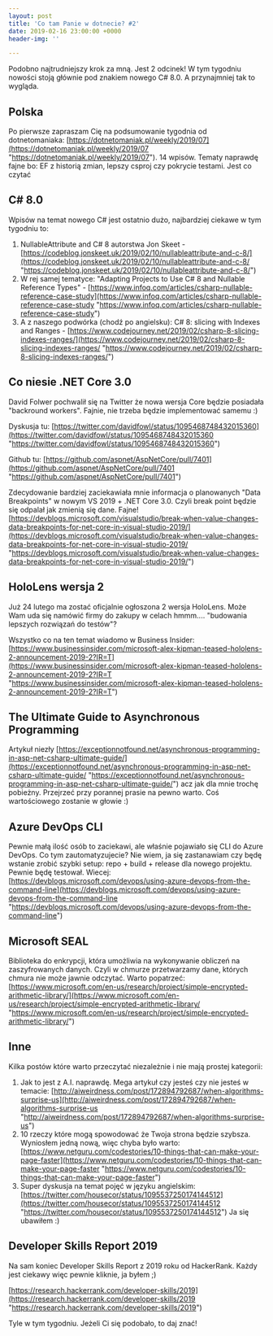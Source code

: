 ```yaml
---
layout: post
title: 'Co tam Panie w dotnecie? #2'
date: 2019-02-16 23:00:00 +0000
header-img: ''

---
```

Podobno najtrudniejszy krok za mną. Jest 2 odcinek! W tym tygodniu nowości stoją głównie pod znakiem nowego C# 8.0. A przynajmniej tak to wygląda.

## Polska

Po pierwsze zapraszam Cię na podsumowanie tygodnia od dotnetomaniaka: [https://dotnetomaniak.pl/weekly/2019/07](https://dotnetomaniak.pl/weekly/2019/07 "https://dotnetomaniak.pl/weekly/2019/07"). 14 wpisów. Tematy naprawdę fajne bo: EF z historią zmian, lepszy csproj czy pokrycie testami. Jest co czytać

## C# 8.0

Wpisów na temat nowego C# jest ostatnio dużo, najbardziej ciekawe w tym tygodniu to:

1. NullableAttribute and C# 8 autorstwa Jon Skeet - [https://codeblog.jonskeet.uk/2019/02/10/nullableattribute-and-c-8/](https://codeblog.jonskeet.uk/2019/02/10/nullableattribute-and-c-8/ "https://codeblog.jonskeet.uk/2019/02/10/nullableattribute-and-c-8/")
2. W rej samej tematyce: "Adapting Projects to Use C# 8 and Nullable Reference Types" - [https://www.infoq.com/articles/csharp-nullable-reference-case-study](https://www.infoq.com/articles/csharp-nullable-reference-case-study "https://www.infoq.com/articles/csharp-nullable-reference-case-study")
3. A z naszego podwórka (chodź po angielsku): C# 8: slicing with Indexes and Ranges - [https://www.codejourney.net/2019/02/csharp-8-slicing-indexes-ranges/](https://www.codejourney.net/2019/02/csharp-8-slicing-indexes-ranges/ "https://www.codejourney.net/2019/02/csharp-8-slicing-indexes-ranges/")

## Co niesie .NET Core 3.0

David Folwer pochwalił się na Twitter że nowa wersja Core będzie posiadała "backround workers". Fajnie, nie trzeba będzie implementować samemu :)

Dyskusja tu: [https://twitter.com/davidfowl/status/1095468748432015360](https://twitter.com/davidfowl/status/1095468748432015360 "https://twitter.com/davidfowl/status/1095468748432015360")

Github tu: [https://github.com/aspnet/AspNetCore/pull/7401](https://github.com/aspnet/AspNetCore/pull/7401 "https://github.com/aspnet/AspNetCore/pull/7401")

Zdecydowanie bardziej zaciekawiała mnie informacja o planowanych "Data Breakpoints" w nowym VS 2019 + .NET Core 3.0. Czyli break point będzie się odpalał jak zmienią się dane. Fajne! [https://devblogs.microsoft.com/visualstudio/break-when-value-changes-data-breakpoints-for-net-core-in-visual-studio-2019/](https://devblogs.microsoft.com/visualstudio/break-when-value-changes-data-breakpoints-for-net-core-in-visual-studio-2019/ "https://devblogs.microsoft.com/visualstudio/break-when-value-changes-data-breakpoints-for-net-core-in-visual-studio-2019/")

## HoloLens wersja 2

Już 24 lutego ma zostać oficjalnie ogłoszona 2 wersja HoloLens. Może Wam uda się namówić firmy do zakupy w celach hmmm.... "budowania lepszych rozwiązań do testów"?

Wszystko co na ten temat wiadomo w Business Insider: [https://www.businessinsider.com/microsoft-alex-kipman-teased-hololens-2-announcement-2019-2?IR=T](https://www.businessinsider.com/microsoft-alex-kipman-teased-hololens-2-announcement-2019-2?IR=T "https://www.businessinsider.com/microsoft-alex-kipman-teased-hololens-2-announcement-2019-2?IR=T")

## The Ultimate Guide to Asynchronous Programming

Artykuł niezły [https://exceptionnotfound.net/asynchronous-programming-in-asp-net-csharp-ultimate-guide/](https://exceptionnotfound.net/asynchronous-programming-in-asp-net-csharp-ultimate-guide/ "https://exceptionnotfound.net/asynchronous-programming-in-asp-net-csharp-ultimate-guide/") acz jak dla mnie trochę pobieżny. Przejrzeć przy porannej prasie na pewno warto. Coś wartościowego zostanie w głowie :)

## Azure DevOps CLI

Pewnie małą ilość osób to zaciekawi, ale właśnie pojawiało się CLI do Azure DevOps. Co tym zautomatyzujecie? Nie wiem, ja się zastanawiam czy będę wstanie zrobić szybki setup: repo + build + release dla nowego projektu. Pewnie będę testował. Wiecej: [https://devblogs.microsoft.com/devops/using-azure-devops-from-the-command-line](https://devblogs.microsoft.com/devops/using-azure-devops-from-the-command-line "https://devblogs.microsoft.com/devops/using-azure-devops-from-the-command-line")

## Microsoft SEAL

Biblioteka do enkrypcji, która umożliwia na wykonywanie obliczeń na zaszyfrowanych danych. Czyli w chmurze przetwarzamy dane, których chmura nie może jawnie odczytać. Warto popatrzeć: [https://www.microsoft.com/en-us/research/project/simple-encrypted-arithmetic-library/](https://www.microsoft.com/en-us/research/project/simple-encrypted-arithmetic-library/ "https://www.microsoft.com/en-us/research/project/simple-encrypted-arithmetic-library/")

## Inne

Kilka postów które warto przeczytać niezależnie i nie mają prostej kategorii:

1. Jak to jest z A.I. naprawdę. Mega artykuł czy jesteś czy nie jesteś w temacie: [http://aiweirdness.com/post/172894792687/when-algorithms-surprise-us](http://aiweirdness.com/post/172894792687/when-algorithms-surprise-us "http://aiweirdness.com/post/172894792687/when-algorithms-surprise-us")
2. 10 rzeczy które mogą spowodować że Twoja strona będzie szybsza. Wyniosłem jedną nową, więc chyba było warto: [https://www.netguru.com/codestories/10-things-that-can-make-your-page-faster](https://www.netguru.com/codestories/10-things-that-can-make-your-page-faster "https://www.netguru.com/codestories/10-things-that-can-make-your-page-faster")
3. Super dyskusja na temat pojęć w języku angielskim: [https://twitter.com/housecor/status/1095537250174144512](https://twitter.com/housecor/status/1095537250174144512 "https://twitter.com/housecor/status/1095537250174144512") Ja się ubawiłem :)

## Developer Skills Report 2019

Na sam koniec Developer Skills Report z 2019 roku od HackerRank. Każdy jest ciekawy więc pewnie kliknie, ja byłem ;)

[https://research.hackerrank.com/developer-skills/2019](https://research.hackerrank.com/developer-skills/2019 "https://research.hackerrank.com/developer-skills/2019")

Tyle w tym tygodniu. Jeżeli Ci się podobało, to daj znać!